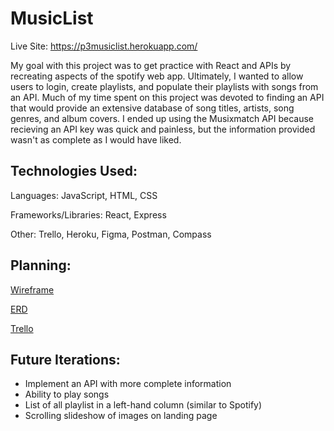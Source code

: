 # MusicList

Live Site: https://p3musiclist.herokuapp.com/

My goal with this project was to get practice with React and APIs by recreating aspects of the spotify web app. Ultimately, I wanted to allow users to login, create playlists, and populate their playlists with songs from an API. 
Much of my time spent on this project was devoted to finding an API that would provide an extensive database of song titles, artists, song genres, and album covers. I ended up using the Musixmatch API because recieving an API key was quick and painless, but the information provided wasn't as complete as I would have liked.


## Technologies Used:

  Languages:  JavaScript, HTML, CSS
  
  Frameworks/Libraries: React, Express
  
  Other: Trello, Heroku, Figma, Postman, Compass


## Planning:

[Wireframe](https://github.com/MichaelCraig7/MusicList/blob/master/Screen%20Shot%202018-07-02%20at%2011.44.59%20AM.png)

[ERD](https://github.com/MichaelCraig7/MusicList/blob/master/Screen%20Shot%202018-07-01%20at%2010.52.41%20PM.png)

[Trello](https://trello.com/b/ncviuNED/music-app)


## Future Iterations:

- Implement an API with more complete information
- Ability to play songs
- List of all playlist in a left-hand column (similar to Spotify)
- Scrolling slideshow of images on landing page
